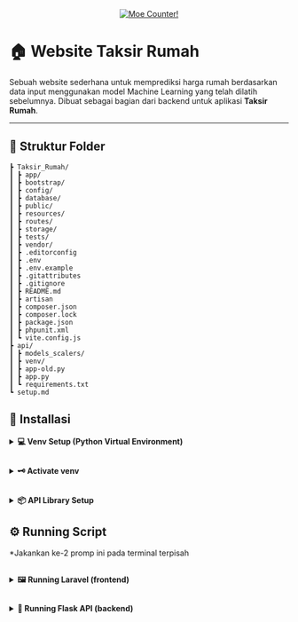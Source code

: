<!-- Install first if it's not avaibel in server
sudo apt install python3-venv

python3 -m venv venv
source venv/bin/activate

pip install -r requirements.txt -->


<div align="center" style="margin-bottom: 2rem;">
  <a href="https://count.getloli.com" target="_blank">
    <img alt="Moe Counter!" src="https://count.getloli.com/@taksir-rumah?name=taksir-rumah&theme=rule34&padding=7&offset=0&align=center&scale=1.5&pixelated=1&darkmode=auto">
  </a>
</div>

# 🏠 Website Taksir Rumah

Sebuah website sederhana untuk memprediksi harga rumah berdasarkan data input menggunakan model Machine Learning yang telah dilatih sebelumnya. Dibuat sebagai bagian dari backend untuk aplikasi **Taksir Rumah**.

---

## 📁 Struktur Folder


```Taksir_Rumah_Web/
┣ Taksir_Rumah/
┃ ┣ app/
┃ ┣ bootstrap/
┃ ┣ config/
┃ ┣ database/
┃ ┣ public/
┃ ┣ resources/
┃ ┣ routes/
┃ ┣ storage/
┃ ┣ tests/
┃ ┣ vendor/
┃ ┣ .editorconfig
┃ ┣ .env
┃ ┣ .env.example
┃ ┣ .gitattributes
┃ ┣ .gitignore
┃ ┣ README.md
┃ ┣ artisan
┃ ┣ composer.json
┃ ┣ composer.lock
┃ ┣ package.json
┃ ┣ phpunit.xml
┃ ┗ vite.config.js
┣ api/
┃ ┣ models_scalers/
┃ ┣ venv/
┃ ┣ app-old.py
┃ ┣ app.py
┃ ┗ requirements.txt
┗ setup.md
```
##

## 📖 Installasi

<details>
  <summary>
    <strong>💻 Venv Setup (Python Virtual Environment)</strong>
  </summary>

Membuat vitual environment untuk flask api
```bash
# Installing venv (skip alr avaible on serv/client)
sudo apt install python3-venv

# Create a virtual environment
python3 -m venv venv
```
</details> 

##

<details>

  <summary>
    <strong>🗝️ Activate venv</strong>
  </summary>

```bash
# Activate the virtual environment (Windows)
.\venv\Scripts\activate

# For macOS/Linux:
bash
source venv/bin/activate
```
</details> 

##

<details>
  <summary>
    <strong>📦 API Library Setup</strong>
  </summary>

```bash
# Start Venv & change dir to this
cd api

# Installing the dependency
pip install -r requirements.txt
```
</details> 

## 

## ⚙️ Running Script

*Jakankan ke-2 promp ini pada terminal terpisah

##

<details>
  <summary>
    <strong>🖼️ Running Laravel (frontend)</strong>
  </summary>

```bash
# Migrate database
php artisan migrate

#running laravel
php artisan serve
```
</details> 

##

<details>
  <summary>
    <strong>📔 Running Flask API (backend)</strong>
  </summary>

masuk ke dalam venv terlebih dahulu (Instalasi > `🗝️ Activate venv`)

```bash
# Menjalankan backend
python app.py
```
</details> 

##


